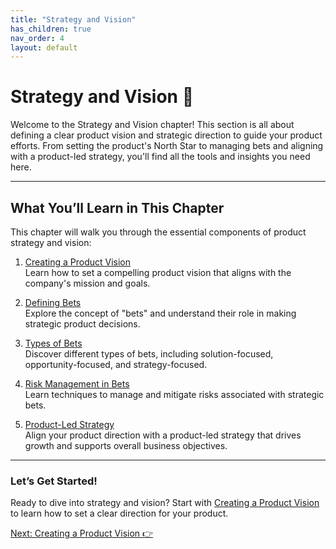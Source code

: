 ```yaml
---
title: "Strategy and Vision"
has_children: true
nav_order: 4
layout: default
---
```


# Strategy and Vision 🌠

Welcome to the Strategy and Vision chapter! This section is all about defining a clear product vision and strategic direction to guide your product efforts. From setting the product's North Star to managing bets and aligning with a product-led strategy, you'll find all the tools and insights you need here.

---

## What You’ll Learn in This Chapter

This chapter will walk you through the essential components of product strategy and vision:

1. [Creating a Product Vision](creating-a-product-vision)  
   Learn how to set a compelling product vision that aligns with the company's mission and goals.

2. [Defining Bets](defining-bets)  
   Explore the concept of "bets" and understand their role in making strategic product decisions.

3. [Types of Bets](types-of-bets)  
   Discover different types of bets, including solution-focused, opportunity-focused, and strategy-focused.

4. [Risk Management in Bets](risk-management-in-bets)  
   Learn techniques to manage and mitigate risks associated with strategic bets.

5. [Product-Led Strategy](product-led-strategy)  
   Align your product direction with a product-led strategy that drives growth and supports overall business objectives.

---

### Let’s Get Started!

Ready to dive into strategy and vision? Start with [Creating a Product Vision](creating-a-product-vision) to learn how to set a clear direction for your product.

<div class="nav-buttons">
    <a href="creating-a-product-vision" class="btn btn-primary">Next: Creating a Product Vision 👉</a>
</div>
